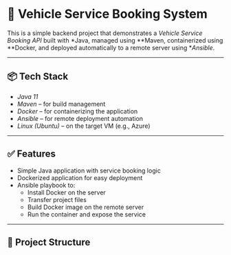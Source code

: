 # 🚗 Vehicle Service Booking System

This is a simple backend project that demonstrates a *Vehicle Service Booking API* built with *Java, managed using **Maven, containerized using **Docker, and deployed automatically to a remote server using **Ansible*.

---

## 📦 Tech Stack

- *Java 11*
- *Maven* – for build management
- *Docker* – for containerizing the application
- *Ansible* – for remote deployment automation
- *Linux (Ubuntu)* – on the target VM (e.g., Azure)

---

## ✅ Features

- Simple Java application with service booking logic
- Dockerized application for easy deployment
- Ansible playbook to:
  - Install Docker on the server
  - Transfer project files
  - Build Docker image on the remote server
  - Run the container and expose the service

---

## 📁 Project Structure
